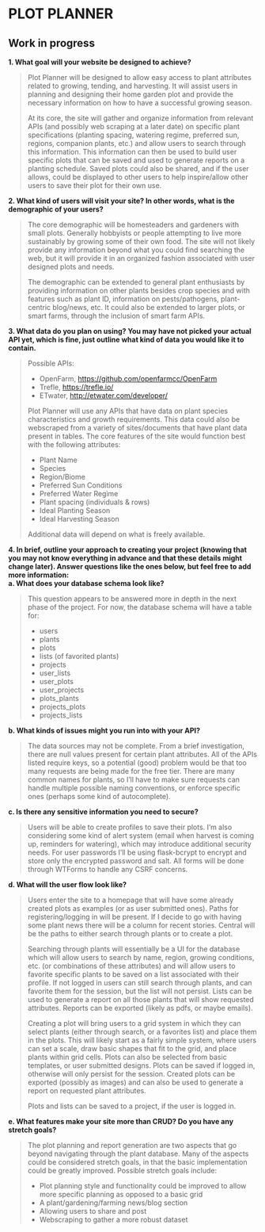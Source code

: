 # PLOT PLANNER
## Work in progress

**1. What goal will your website be designed to achieve?**
> Plot Planner will be designed to allow easy access to plant attributes related to growing, tending, and harvesting. It will assist users in planning and designing their home garden plot and provide the necessary information on how to have a successful growing season.
>
>At its core, the site will gather and organize information from relevant APIs (and possibly web scraping at a later date) on specific plant specifications (planting spacing, watering regime, preferred sun, regions, companion plants, etc.) and allow users to search through this information. This information can then be used to build user specific plots that can be saved and used to generate reports on a planting schedule. Saved plots could also be shared, and if the user allows, could be displayed to other users to help inspire/allow other users to save their plot for their own use.
 
**2. What kind of users will visit your site? In other words, what is the demographic of
your users?**
>The core demographic will be homesteaders and gardeners with small plots. Generally hobbyists or people attempting to live more sustainably by growing some of their own food. The site will not likely provide any information beyond what you could find searching the web, but it will provide it in an organized fashion associated with user designed plots and needs. 
>
>The demographic can be extended to general plant enthusiasts by providing information on other plants besides crop species and with features such as plant ID, information on pests/pathogens, plant-centric blog/news, etc. It could also be extended to larger plots, or smart farms, through the inclusion of smart farm APIs.

**3. What data do you plan on using? You may have not picked your actual API yet,
which is fine, just outline what kind of data you would like it to contain.**

>Possible APIs: 
>- OpenFarm, https://github.com/openfarmcc/OpenFarm
>- Trefle, https://trefle.io/
>- ETwater, http://etwater.com/developer/
>
>Plot Planner will use any APIs that have data on plant species characteristics and growth requirements. This data could also be webscraped from a variety of sites/documents that have plant data present in tables. The core features of the site would function best with the following attributes:
>- Plant Name
>- Species
>- Region/Biome
>- Preferred Sun Conditions
>- Preferred Water Regime
>- Plant spacing (individuals & rows)
>- Ideal Planting Season
>- Ideal Harvesting Season  
>
>Additional data will depend on what is freely available. 

**4. In brief, outline your approach to creating your project (knowing that you may not
know everything in advance and that these details might change later). Answer
questions like the ones below, but feel free to add more information:**  
**a. What does your database schema look like?**

>This question appears to be answered more in depth in the next phase of the project. For now, the database schema will have a table for:
>- users
>- plants
>- plots
>- lists (of favorited plants)
>- projects
>- user_lists
>- user_plots
>- user_projects
>- plots_plants
>- projects_plots
>- projects_lists

**b. What kinds of issues might you run into with your API?**

>The data sources may not be complete. From a brief investigation, there are null values present for certain plant attributes. All of the APIs listed require keys, so a potential (good) problem would be that too many requests are being made for the free tier. There are many common names for plants, so I’ll have to make sure requests can handle multiple possible naming conventions, or enforce specific ones (perhaps some kind of autocomplete).

**c. Is there any sensitive information you need to secure?**

>Users will be able to create profiles to save their plots. I’m also considering some kind of alert system (email when harvest is coming up, reminders for watering), which may introduce additional security needs. For user passwords I’ll be using flask-bcrypt to encrypt and store only the encrypted password and salt. All forms will be done through WTForms to handle any CSRF concerns.	

**d. What will the user flow look like?**

>Users enter the site to a homepage that will have some already created plots as examples (or as user submitted ones). Paths for registering/logging in will be present. If I decide to go with having some plant news there will be a column for recent stories. Central will be the paths to either search through plants or to create a plot. 
>
>Searching through plants will essentially be a UI for the database which will allow users to search by name, region, growing conditions, etc. (or combinations of these attributes) and will allow users to favorite specific plants to be saved on a list associated with their profile. If not logged in users can still search through plants, and can favorite them for the session, but the list will not persist. Lists can be used to generate a report on all those plants that will show requested attributes. Reports can be exported (likely as pdfs, or maybe emails).
>
>Creating a plot will bring users to a grid system in which they can select plants (either through search, or a favorites list) and place them in the plots. This will likely start as a fairly simple system, where users can set a scale, draw basic shapes that fit to the grid, and place plants within grid cells. Plots can also be selected from basic templates, or user submitted designs. Plots can be saved if logged in, otherwise will only persist for the session. Created plots can be exported (possibly as images) and can also be used to generate a report on requested plant attributes.
>
>Plots and lists can be saved to a project, if the user is logged in.

**e. What features make your site more than CRUD? Do you have any stretch goals?**

>The plot planning and report generation are two aspects that go beyond navigating through the plant database. Many of the aspects could be considered stretch goals, in that the basic implementation could be greatly improved. Possible stretch goals include:
>- Plot planning style and functionality could be improved to allow more specific planning as opposed to a basic grid
>- A plant/gardening/farming news/blog section
>- Allowing users to share and post
>- Webscraping to gather a more robust dataset
